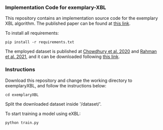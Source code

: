 ### Implementation Code for exemplary-XBL

This repository contains an implementation source code for the exemplary XBL algorithm. The published paper can be found at [this link](https://link.springer.com/chapter/10.1007/978-3-031-45275-8_26#Sec6).

To install all requirements: 
```
pip install -r requirements.txt 
```

The employed dataset is published at [Chowdhury et al. 2020](https://ieeexplore.ieee.org/abstract/document/9144185) and [Rahman et al. 2021](https://www.sciencedirect.com/science/article/pii/S001048252100113X?casa_token=vIPeN_Uto3YAAAAA:udtMoz0sXFkvKWoQP8AddkbgOj6FXWxWjxHubEWUKJttXUkCEsqyG3YwBjVleyV8zCrTu90), and it can be downloaded following [this link](https://www.kaggle.com/datasets/tawsifurrahman/covid19-radiography-database).


### Instructions

Download this repository and change the working directory to exemplaryXBL, and follow the instructions below:
```
cd exemplaryXBL
```

Split the downloaded dataset inside '/dataset/'.

To start training a model using eXBL:
```
python train.py
```
